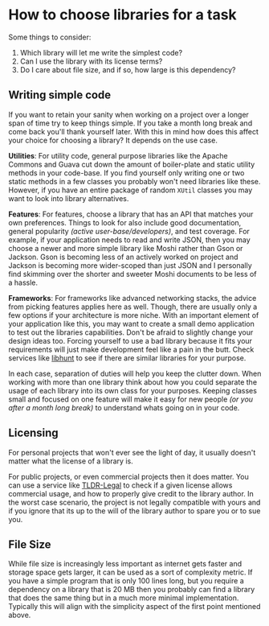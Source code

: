 # How to choose libraries for a task

Some things to consider:

1. Which library will let me write the simplest code?
2. Can I use the library with its license terms?
3. Do I care about file size, and if so, how large is this dependency?

## Writing simple code

If you want to retain your sanity when working on a project over a longer span of time try to keep things simple. If you take a month long break and come back you'll thank yourself later. With this in mind how does this affect your choice for choosing a library? It depends on the use case. 

**Utilities**: For utility code, general purpose libraries like the Apache Commons and Guava cut down the amount of boiler-plate and static utility methods in your code-base. If you find yourself only writing one or two static methods in a few classes you probably won't need libraries like these. However, if you have an entire package of random `XUtil` classes you may want to look into library alternatives.

**Features**: For features, choose a library that has an API that matches your own preferences. Things to look for also include good documentation, general popularity _(active user-base/developers)_, and test coverage. For example, if your application needs to read and  write JSON, then you may choose a newer and more simple library like Moshi rather than Gson or Jackson. Gson is becoming less of an actively worked on project and Jackson is becoming more wider-scoped than just JSON and I personally find skimming over the shorter and sweeter Moshi documents to be less of a hassle. 

**Frameworks**: For frameworks like advanced networking stacks, the advice from picking features applies here as well. Though, there are usually only a few options if your architecture is more niche. With an important element of your application like this, you may want to create a small demo application to test out the libraries capabilities. Don't be afraid to slightly change your design ideas too. Forcing yourself to use a bad library because it fits your requirements will just make development feel like a pain in the butt. Check services like [libhunt](https://java.libhunt.com/) to see if there are similar libraries for your purpose.

In each case, separation of duties will help you keep the clutter down. When working with more than one library think about how you could separate the usage of each library into its own class for your purposes. Keeping classes small and focused on one feature will make it easy for new people _(or you after a month long break)_ to understand whats going on in your code.

## Licensing

For personal projects that won't ever see the light of day, it usually doesn't matter what the license of a library is. 

For public projects, or even commercial projects then it does matter. You can use a service like [TLDR-Legal](https://tldrlegal.com/) to check if a given license allows commercial usage, and how to properly give credit to the library author. In the worst case scenario, the project is not legally compatible with yours and if you ignore that its up to the will of the library author to spare you or to sue you.

## File Size

While file size is increasingly less important as internet gets faster and storage space gets larger, it can be used as a sort of complexity metric. If you have a simple program that is only 100 lines long, but you require a dependency on a library that is 20 MB then you probably can find a library that does the same thing but in a much more minimal implementation. Typically this will align with the simplicity aspect of the first point mentioned above.